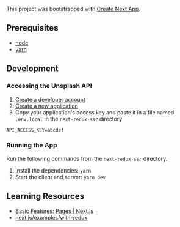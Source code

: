 This project was bootstrapped with [Create Next App](https://github.com/vercel/next.js/tree/canary/packages/create-next-app).

## Prerequisites

- [node](https://nodejs.org/en/download/)
- [yarn](https://yarnpkg.com/en/docs/install)

## Development

### Accessing the Unsplash API

1. [Create a developer account](https://unsplash.com/join)
2. [Create a new application](https://unsplash.com/oauth/applications/new)
3. Copy your application's access key and paste it in a file named `.env.local` in the `next-redux-ssr` directory

```
API_ACCESS_KEY=abcdef
```

### Running the App

Run the following commands from the `next-redux-ssr` directory.

1. Install the dependencies: `yarn`
2. Start the client and server: `yarn dev`

## Learning Resources

- [Basic Features: Pages | Next.js](https://nextjs.org/docs/basic-features/pages#server-side-rendering)
- [next.js/examples/with-redux](https://github.com/vercel/next.js/tree/canary/examples/with-redux)
